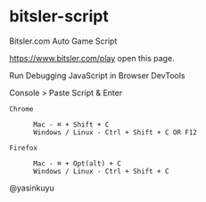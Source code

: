 # bitsler-script
Bitsler.com Auto Game Script

https://www.bitsler.com/play open this page.

Run Debugging JavaScript in Browser DevTools

Console > Paste Script & Enter 

    Chrome 

          Mac - ⌘ + Shift + C
          Windows / Linux - Ctrl + Shift + C OR F12

    Firefox

          Mac - ⌘ + Opt(alt) + C	
          Windows / Linux - Ctrl + Shift + C

@yasinkuyu
